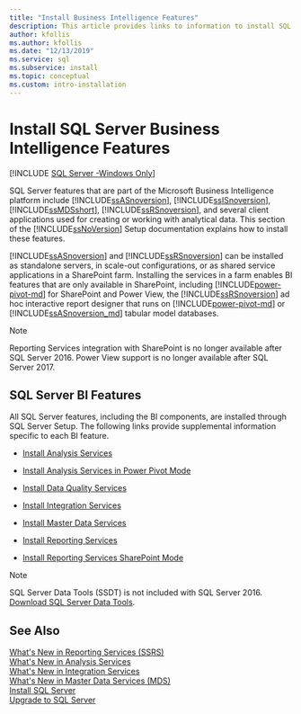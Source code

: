 ```yaml
---
title: "Install Business Intelligence Features"
description: This article provides links to information to install SQL Server features that are part of the Microsoft Business Intelligence platform.
author: kfollis
ms.author: kfollis
ms.date: "12/13/2019"
ms.service: sql
ms.subservice: install
ms.topic: conceptual
ms.custom: intro-installation
---
```


# Install SQL Server Business Intelligence Features

[!INCLUDE [SQL Server -Windows Only](../../includes/applies-to-version/sql-windows-only.md)]

  SQL Server features that are part of the Microsoft Business Intelligence platform include [!INCLUDE[ssASnoversion](../../includes/ssasnoversion-md.md)], [!INCLUDE[ssISnoversion](../../includes/ssisnoversion-md.md)], [!INCLUDE[ssMDSshort](../../includes/ssmdsshort-md.md)], [!INCLUDE[ssRSnoversion](../../includes/ssrsnoversion-md.md)], and several client applications used for creating or working with analytical data. This section of the [!INCLUDE[ssNoVersion](../../includes/ssnoversion-md.md)] Setup documentation explains how to install these features.  
  
 [!INCLUDE[ssASnoversion](../../includes/ssasnoversion-md.md)] and [!INCLUDE[ssRSnoversion](../../includes/ssrsnoversion-md.md)] can be installed as standalone servers, in scale-out configurations, or as shared service applications in a SharePoint farm. Installing the services in a farm enables BI features that are only available in SharePoint, including [!INCLUDE[power-pivot-md](../../includes/power-pivot-md.md)] for SharePoint and Power View, the [!INCLUDE[ssRSnoversion](../../includes/ssrsnoversion-md.md)] ad hoc interactive report designer that runs on [!INCLUDE[power-pivot-md](../../includes/power-pivot-md.md)] or [!INCLUDE[ssASnoversion_md](../../includes/ssasnoversion-md.md)] tabular model databases. 

 > [!NOTE]
 > Reporting Services integration with SharePoint is no longer available after SQL Server 2016. Power View support is no longer available after SQL Server 2017.
  
## SQL Server BI Features  
 All SQL Server features, including the BI components, are installed through SQL Server Setup. The following links provide supplemental information specific to each BI feature.  
  
-   [Install Analysis Services](/analysis-services/instances/install-windows/install-analysis-services)  
  
-   [Install Analysis Services in Power Pivot Mode](/analysis-services/instances/install-windows/install-analysis-services-in-power-pivot-mode)  
  
-   [Install Data Quality Services](../../data-quality-services/install-windows/install-data-quality-services.md)  
  
-   [Install Integration Services](../../integration-services/install-windows/install-integration-services.md)  
  
-   [Install Master Data Services](../../master-data-services/install-windows/install-master-data-services.md)  
  
-   [Install Reporting Services](../../reporting-services/install-windows/install-reporting-services.md)  
  
-   [Install Reporting Services SharePoint Mode](../../reporting-services/install-windows/install-reporting-services-sharepoint-mode.md)  

> [!NOTE]
> SQL Server Data Tools (SSDT) is not included with SQL Server 2016. [Download SQL Server Data Tools](../../ssdt/download-sql-server-data-tools-ssdt.md).
  
## See Also  
 [What's New in Reporting Services &#40;SSRS&#41;](../../reporting-services/what-s-new-in-sql-server-reporting-services-ssrs.md)   
 [What's New in Analysis Services](/analysis-services/what-s-new-in-analysis-services)   
 [What's New in Integration Services](../../integration-services/what-s-new-in-integration-services-in-sql-server-2016.md)   
 [What's New in Master Data Services &#40;MDS&#41;](../../master-data-services/what-s-new-in-master-data-services-mds.md)   
 [Install SQL Server](../../database-engine/install-windows/install-sql-server.md)   
 [Upgrade to SQL Server](../../database-engine/install-windows/upgrade-sql-server.md)  
  

